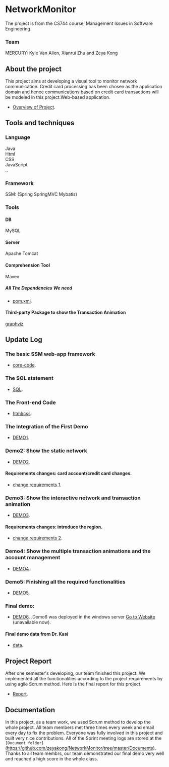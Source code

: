 # NetworkMonitor
The project is from the CS744 course, Management Issues in Software Engineering.  
### Team  
MERCURY:	Kyle Van Allen, Xianrui Zhu and Zeya Kong  
## About the project  
This project aims at developing a visual tool to monitor network communication. Credit card processing
has been chosen as the application domain and hence communications based on credit card transactions
will be modeled in this project.Web-based application.
  * [Overview of Project](https://github.com/Kong96/NetworkMonitor/blob/master/Project%20Description.pdf).
## Tools and techniques 
### Language  
Java  
Html  
CSS  
JavaScript  
..
### Framework  
SSM: (Spring SpringMVC Mybatis)  
### Tools  
#### DB  
MySQL  
#### Server  
Apache Tomcat  
#### Comprehension Tool  
Maven  
##### All The Dependencies We need  
* [pom.xml](https://github.com/Kong96/NetworkMonitor/blob/master/Codes/NetworkMonitor/pom.xml).
#### Third-party Package to show the Transaction Animation
[graphviz](https://www.graphviz.org/)
## Update Log  
### The basic SSM web-app framework
* [core-code](https://github.com/Kong96/NetworkMonitor/tree/95a7fdbb6f1f92f6e1d9c55e56d65e1110afa667).
### The SQL statement
* [SQL](https://github.com/Kong96/NetworkMonitor/tree/master/SQL).
### The Front-end Code
* [html/css](https://github.com/Kong96/NetworkMonitor/tree/master/Codes/NetworkMonitor/src/main/webapp).  
### The Integration of the First Demo
* [DEMO1](https://github.com/Kong96/NetworkMonitor/tree/767fa8b45147e7d687c4e12418b294a470f4c5a2).  
### Demo2: Show the static network
* [DEMO2](https://github.com/Kong96/NetworkMonitor/tree/543fe07b2b34acac874516c52bae4bdc9ad90ed4). 
#### Requirements changes: card account/credit card changes.
* [change requirements 1](https://github.com/zeyakong/NetworkMonitor/blob/master/Project%20Description%20-%20changes%201.pdf). 
### Demo3: Show the interactive network and transaction animation
* [DEMO3](https://github.com/Kong96/NetworkMonitor/tree/7d73809aaa4aeccbcf332d082aeffca6eb2e3925). 
#### Requirements changes: introduce the region.
* [change requirements 2](https://github.com/zeyakong/NetworkMonitor/blob/master/Project%20Description%20-%20changes%202.pdf). 
### Demo4: Show the multiple transaction animations and the account management
* [DEMO4](https://github.com/zeyakong/NetworkMonitor/tree/899d396831ef9514231667529ed894286d78eab6). 
### Demo5: Finishing all the required functionalities
* [DEMO5](https://github.com/zeyakong/NetworkMonitor/tree/7d2d72ffc58ff8a39571ab6e74dda142107830ad). 
### Final demo:
* [DEMO6](https://github.com/zeyakong/NetworkMonitor/tree/52de2d07ded1562d83312a1dbee23744a9a3031a). 
.Demo6 was deployed in the windows server [Go to Website](http://138.49.101.86:8080/demo6/login) (unavailable now).  
#### Final demo data from Dr. Kasi
* [data](http://faculty.cs.uwlax.edu/~kasi/cs744/cs744-18/Test%20Data.xlsx).  

## Project Report  
After one semester's developing, our team finished this project. We implemented all the functionalities according to the project requirements by using agile Scrum method. Here is the final report for this project.  
* [Report](https://github.com/zeyakong/NetworkMonitor/blob/master/Documents/MercuryFinalReportt.pdf).  
## Documentation
In this project, as a team work, we used Scrum method to develop the whole project. All team members met three times every week and email every day to fix the problem. Everyone was fully involved in this project and built very nice contributions. All of the Sprint meeting logs are stored at the ``[Document folder]``(https://github.com/zeyakong/NetworkMonitor/tree/master/Documents). 
Thanks to all team membrs, our team demonstrated our final demo very well and reached a high score in the whole class.
